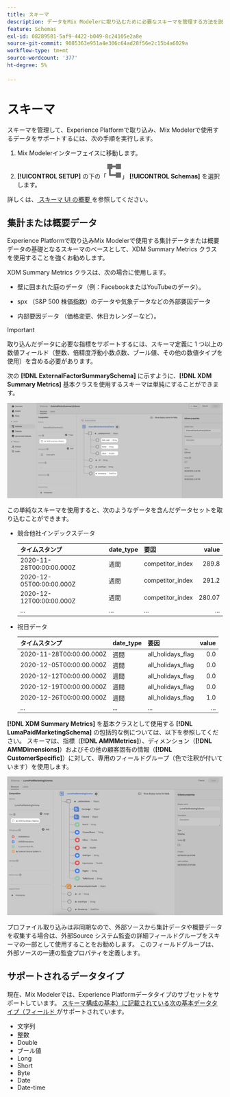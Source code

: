 ```yaml
---
title: スキーマ
description: データをMix Modelerに取り込むために必要なスキーマを管理する方法を説明します。
feature: Schemas
exl-id: 08289581-5af9-4422-b049-8c24105e2a8e
source-git-commit: 9085363e951a4e306c64ad28f56e2c15b4a6029a
workflow-type: tm+mt
source-wordcount: '377'
ht-degree: 5%

---
```


# スキーマ

スキーマを管理して、Experience Platformで取り込み、Mix Modelerで使用するデータをサポートするには、次の手順を実行します。

1. Mix Modelerインターフェイスに移動します。

1. **[!UICONTROL SETUP]** の下の「![ スキーマ ](/help/assets//icons/Schemas.svg)」 **[!UICONTROL Schemas]** を選択します。

詳しくは、[ スキーマ UI の概要 ](https://experienceleague.adobe.com/docs/experience-platform/xdm/ui/overview.htm?lang=ja) を参照してください。

## 集計または概要データ

Experience Platformで取り込みMix Modelerで使用する集計データまたは概要データの基礎となるスキーマのベースとして、XDM Summary Metrics クラスを使用することを強くお勧めします。

XDM Summary Metrics クラスは、次の場合に使用します。

- 壁に囲まれた庭のデータ（例：FacebookまたはYouTubeのデータ）。

- spx （S&amp;P 500 株価指数）のデータや気象データなどの外部要因データ

- 内部要因データ （価格変更、休日カレンダーなど）。

>[!IMPORTANT]
>
>取り込んだデータに必要な指標をサポートするには、スキーマ定義に 1 つ以上の数値フィールド（整数、倍精度浮動小数点数、ブール値、その他の数値タイプを使用）を含める必要があります。

次の **[!DNL ExternalFactorSummarySchema]** に示すように、**[!DNL XDM Summary Metrics]** 基本クラスを使用するスキーマは単純にすることができます。

![ 外部要因スキーマ ](/help/assets//external-factors-schema.png)

この単純なスキーマを使用すると、次のようなデータを含んだデータセットを取り込むことができます。

- 競合他社インデックスデータ

  | タイムスタンプ | date_type | 要因 | value |
  |---|---|---|--:|
  | 2020-11-28T00:00:00.000Z | 週間 | competitor_index | 289.8 |
  | 2020-12-05T00:00:00.000Z | 週間 | competitor_index | 291.2 |
  | 2020-12-12T00:00:00.000Z | 週間 | competitor_index | 280.07 |
  | ... | ... | ... | ... |

- 祝日データ

  | タイムスタンプ | date_type | 要因 | value |
  |---|---|---|--:|
  | 2020-11-28T00:00:00.000Z | 週間 | all_holidays_flag | 0.0 |
  | 2020-12-05T00:00:00.000Z | 週間 | all_holidays_flag | 0.0 |
  | 2020-12-12T00:00:00.000Z | 週間 | all_holidays_flag | 0.0 |
  | 2020-12-19T00:00:00.000Z | 週間 | all_holidays_flag | 0.0 |
  | 2020-12-26T00:00:00.000Z | 週間 | all_holidays_flag | 1.0 |
  | ... | ... | ... | ... |


**[!DNL XDM Summary Metrics]** を基本クラスとして使用する **[!DNL LumaPaidMarketingSchema]** の包括的な例については、以下を参照してください。 スキーマは、指標（**[!DNL AMMMetrics]**）、ディメンション（**[!DNL AMMDimensions]**）およびその他の顧客固有の情報（**[!DNL CustomerSpecific]**）に対して、専用のフィールドグループ（色で注釈が付いています）を使用します。

![ 概要スキーマ ](/help/assets//summary-schema.png)

プロファイル取り込みは非同期なので、外部ソースから集計データや概要データを収集する場合は、外部Source システム監査の詳細フィールドグループをスキーマの一部として使用することをお勧めします。 このフィールドグループは、外部ソースの一連の監査プロパティを定義します。


## サポートされるデータタイプ

現在、Mix Modelerでは、Experience Platformデータタイプのサブセットをサポートしています。 [ スキーマ構成の基本）に記載されている次の基本データタイプ（フィールド ](https://experienceleague.adobe.com/docs/experience-platform/xdm/schema/composition.html?lang=en#data-type) がサポートされています。

- 文字列
- 整数
- Double
- ブール値
- Long
- Short
- Byte
- Date
- Date-time
